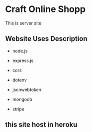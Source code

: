 # Craft Online Shopp

This is server site

## Website Uses Description

* node.js 

* express.js

* cors

* dotenv

* jsonwebtoken 

* mongodb

* stripe

## this site host in heroku
